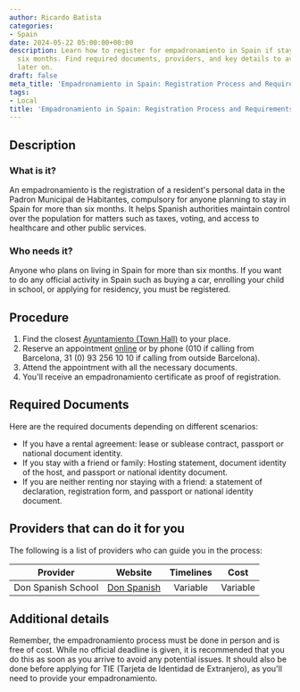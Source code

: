 ```yaml
---
author: Ricardo Batista
categories:
- Spain
date: 2024-05-22 05:00:00+00:00
description: Learn how to register for empadronamiento in Spain if staying for over
  six months. Find required documents, providers, and key details to avoid issues
  later on.
draft: false
meta_title: 'Empadronamiento in Spain: Registration Process and Requirements'
tags:
- Local
title: 'Empadronamiento in Spain: Registration Process and Requirements'
---
```



## Description

### What is it?

An empadronamiento is the registration of a resident's personal data in the Padron Municipal de Habitantes, compulsory for anyone planning to stay in Spain for more than six months. It helps Spanish authorities maintain control over the population for matters such as taxes, voting, and access to healthcare and other public services.

### Who needs it?

Anyone who plans on living in Spain for more than six months. If you want to do any official activity in Spain such as buying a car, enrolling your child in school, or applying for residency, you must be registered.

## Procedure

1. Find the closest [Ayuntamiento (Town Hall)](https://www.barcelona.cat/) to your place.
2. Reserve an appointment [online](https://w30.bcn.cat/APPS/portaltramits/portal/channel/default.html?&stpid=19950010351&style=ciudadano&language=es&auditoria=F) or by phone (010 if calling from Barcelona, 31 (0) 93 256 10 10 if calling from outside Barcelona).
3. Attend the appointment with all the necessary documents.
4. You'll receive an empadronamiento certificate as proof of registration.

## Required Documents

Here are the required documents depending on different scenarios:

- If you have a rental agreement: lease or sublease contract, passport or national document identity.
- If you stay with a friend or family: Hosting statement, document identity of the host, and passport or national identity document.
- If you are neither renting nor staying with a friend: a statement of declaration, registration form, and passport or national identity document.

## Providers that can do it for you

The following is a list of providers who can guide you in the process:

| Provider           | Website                                        | Timelines |   Cost   |
| ------------------ | ---------------------------------------------- | :-------: | :------: |
| Don Spanish School | [Don Spanish](https://www.donspanish.academy/) | Variable  | Variable |

## Additional details

Remember, the empadronamiento process must be done in person and is free of cost. While no official deadline is given, it is recommended that you do this as soon as you arrive to avoid any potential issues. It should also be done before applying for TIE (Tarjeta de Identidad de Extranjero), as you'll need to provide your empadronamiento.
